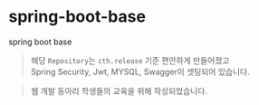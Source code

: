 # spring-boot-base
spring boot base

> 해당 `Repository`는 `cth.release` 기준 편안하게 만들어졌고\
> Spring Security, Jwt, MYSQL, Swagger이 셋팅되어 있습니다.

> 웹 개발 동아리 학생들의 교육을 위해 작성되었습니다.
